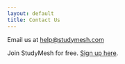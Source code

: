 ```yaml
---
layout: default
title: Contact Us
---
```

Email us at [help@studymesh.com](mailto:help@studymesh.com)


  
	

Join StudyMesh for free. [Sign up here](../../loginregister/register).